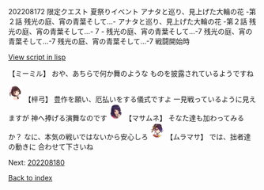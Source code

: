 202208172 限定クエスト 夏祭りイベント アナタと巡り、見上げた大輪の花 -第２話 残光の庭、宵の青葉そして…- アナタと巡り、見上げた大輪の花 -第２話 残光の庭、宵の青葉そして…- 7 - 残光の庭、宵の青葉そして…-7 残光の庭、宵の青葉そして…-7 残光の庭、宵の青葉そして…-7 戦闘開始時

[View script in lisp](../scripts/202208172.txt)

【ミーミル】
おや、あちらで何か舞のような
ものを披露されているようですね

<img src="../images/units/400621.png" alt="400621.png" height="34"/>
【梓弓】
豊作を願い、厄払いをする儀式ですよ
一見戦っているように見えますが
神へ捧げる演舞なのです

<img src="../images/units/100121.png" alt="100121.png" height="34"/>
【マサムネ】
そなた達も加わってみるか？
なに、本気の戦いではないから安心しろ

<img src="../images/units/102511.png" alt="102511.png" height="34"/>
【ムラマサ】
では、拙者達の動きに
合わせて下さいね


Next: [202208180](202208180.md)

[Back to index](index.md)
